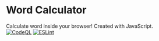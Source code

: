 # Word Calculator

Calculate word inside your browser! Created with JavaScript.  
[![CodeQL](https://github.com/fluentmoheshwar/word-calc-js/actions/workflows/codeql.yml/badge.svg)](https://github.com/fluentmoheshwar/word-calc-js/actions/workflows/codeql.yml)
[![ESLint](https://github.com/fluentmoheshwar/word-calc-js/actions/workflows/eslint.yml/badge.svg)](https://github.com/fluentmoheshwar/word-calc-js/actions/workflows/eslint.yml)
